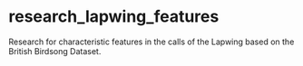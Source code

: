# research_lapwing_features
Research for characteristic features in the calls of the Lapwing based on the British Birdsong Dataset.
